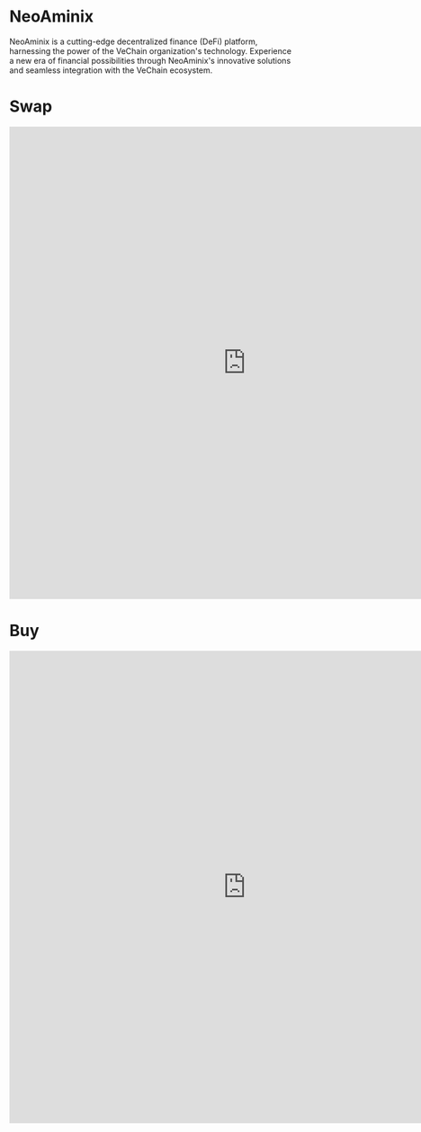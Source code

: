 # NeoAminix
NeoAminix is a cutting-edge decentralized finance (DeFi) platform, harnessing the power of the VeChain organization's technology. Experience a new era of financial possibilities through NeoAminix's innovative solutions and seamless integration with the VeChain ecosystem.

# Swap 

<iframe 
    name="Swap Tokens"
    src="https://swap.vechain.energy/iframe/64dda0d5e77b8183370c2b0c"
    width="840"
    height="840"
    frameborder="0"
    allowtransparency="true"
></iframe>

# Buy

<iframe 
    name="Buy VET"
    src="https://swap.vechain.energy/iframe/64dda0d5e77b8183370c2b0c/fiat"
    width="840"
    height="840"
    frameborder="0"
    allowtransparency="true"
></iframe>
